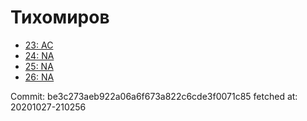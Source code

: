 # Тихомиров
- [23: AC](23.md)
- [24: NA](24.md)
- [25: NA](25.md)
- [26: NA](26.md)

Commit: be3c273aeb922a06a6f673a822c6cde3f0071c85
 fetched at: 20201027-210256
